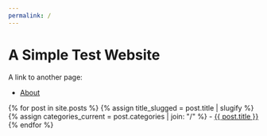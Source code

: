 ```yaml
---
permalink: /
---
```



# A Simple Test Website

A link to another page:

- [About](/about/)

{% for post in site.posts %}
    {% assign title_slugged = post.title | slugify %}
    {% assign categories_current = post.categories | join: "/" %}
    - [{{ post.title }}](/blog/{{categories_current}}/{{title_slugged}}/)
{% endfor %}
